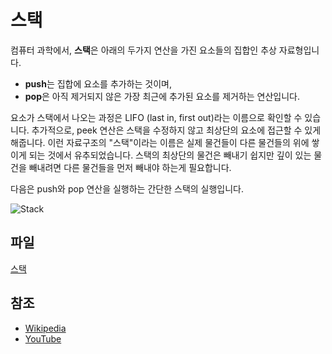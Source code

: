 # 스택

컴퓨터 과학에서, **스택**은 아래의 두가지 연산을 가진 요소들의 집합인 추상 자료형입니다.

* **push**는 집합에 요소를 추가하는 것이며,
* **pop**은 아직 제거되지 않은 가장 최근에 추가된 요소를 제거하는 연산입니다.

요소가 스택에서 나오는 과정은 LIFO (last in, first out)라는 이름으로 확인할 수 있습니다. 추가적으로, peek 연산은 스택을 수정하지 않고 최상단의 요소에 접근할 수 있게 해줍니다. 이런 자료구조의 "스택"이라는 이름은 실제 물건들이 다른 물건들의 위에 쌓이게 되는 것에서 유추되었습니다. 스택의 최상단의 물건은 빼내기 쉽지만 깊이 있는 물건을 빼내려면 다른 물건들을 먼저 빼내야 하는게 필요합니다.

다음은 push와 pop 연산을 실행하는 간단한 스택의 실행입니다.

<img src="https://upload.wikimedia.org/wikipedia/commons/b/b4/Lifo_stack.png" alt="Stack" style="background-color: white;">

## 파일

[스택](./Stack.js)


## 참조

- [Wikipedia](https://en.wikipedia.org/wiki/Stack_(abstract_data_type))
- [YouTube](https://www.youtube.com/watch?v=wjI1WNcIntg&list=PLLXdhg_r2hKA7DPDsunoDZ-Z769jWn4R8&index=3&)
